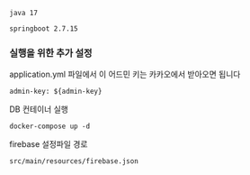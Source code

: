 
```
java 17

springboot 2.7.15
```
### 실행을 위한 추가 설정
application.yml 파일에서 이 어드민 키는 카카오에서 받아오면 됩니다
```
admin-key: ${admin-key}
```
DB 컨테이너 실행
```
docker-compose up -d
```
firebase 설정파일 경로 
```
src/main/resources/firebase.json
```